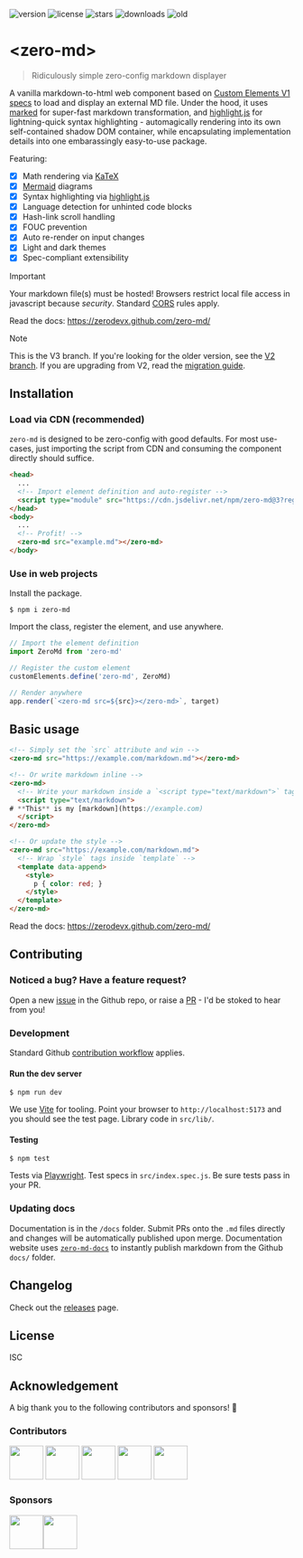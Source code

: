 ![version](https://img.shields.io/npm/v/zero-md) ![license](https://img.shields.io/npm/l/zero-md)
![stars](https://img.shields.io/github/stars/zerodevx/zero-md?style=flat&color=yellow)
![downloads](https://img.shields.io/jsdelivr/npm/hm/zero-md)
![old](<https://img.shields.io/jsdelivr/gh/hm/zerodevx/zero-md?label=jsdelivr(old)&color=lightgray>)

# &lt;zero-md&gt;

> Ridiculously simple zero-config markdown displayer

A vanilla markdown-to-html web component based on
[Custom Elements V1 specs](https://www.w3.org/TR/custom-elements/) to load and display an external
MD file. Under the hood, it uses [marked](https://github.com/markedjs/marked) for super-fast
markdown transformation, and [highlight.js](https://github.com/highlightjs/highlight.js) for
lightning-quick syntax highlighting - automagically rendering into its own self-contained shadow DOM
container, while encapsulating implementation details into one embarassingly easy-to-use package.

Featuring:

- [x] Math rendering via [KaTeX](https://github.com/KaTeX/KaTeX)
- [x] [Mermaid](https://github.com/mermaid-js/mermaid) diagrams
- [x] Syntax highlighting via [highlight.js](https://github.com/highlightjs/highlight.js)
- [x] Language detection for unhinted code blocks
- [x] Hash-link scroll handling
- [x] FOUC prevention
- [x] Auto re-render on input changes
- [x] Light and dark themes
- [x] Spec-compliant extensibility

> [!IMPORTANT]  
> Your markdown file(s) must be hosted! Browsers restrict local file access in javascript because
> _security_. Standard [CORS](https://developer.mozilla.org/en-US/docs/Web/HTTP/CORS) rules apply.

Read the docs: https://zerodevx.github.com/zero-md/

> [!NOTE]  
> This is the V3 branch. If you're looking for the older version, see the
> [V2 branch](https://github.com/zerodevx/zero-md/tree/v2). If you are upgrading from V2, read the
> [migration guide](docs/migration.md).

## Installation

### Load via CDN (recommended)

`zero-md` is designed to be zero-config with good defaults. For most use-cases, just importing the
script from CDN and consuming the component directly should suffice.

```html
<head>
  ...
  <!-- Import element definition and auto-register -->
  <script type="module" src="https://cdn.jsdelivr.net/npm/zero-md@3?register"></script>
</head>
<body>
  ...
  <!-- Profit! -->
  <zero-md src="example.md"></zero-md>
</body>
```

### Use in web projects

Install the package.

```
$ npm i zero-md
```

Import the class, register the element, and use anywhere.

```js
// Import the element definition
import ZeroMd from 'zero-md'

// Register the custom element
customElements.define('zero-md', ZeroMd)

// Render anywhere
app.render(`<zero-md src=${src}></zero-md>`, target)
```

## Basic usage

<!-- prettier-ignore -->
```html
<!-- Simply set the `src` attribute and win -->
<zero-md src="https://example.com/markdown.md"></zero-md>

<!-- Or write markdown inline -->
<zero-md>
  <!-- Write your markdown inside a `<script type="text/markdown">` tag -->
  <script type="text/markdown">
# **This** is my [markdown](https://example.com)
  </script>
</zero-md>

<!-- Or update the style -->
<zero-md src="https://example.com/markdown.md">
  <!-- Wrap `style` tags inside `template` -->
  <template data-append>
    <style>
      p { color: red; }
    </style>
  </template>
</zero-md>
```

Read the docs: https://zerodevx.github.com/zero-md/

## Contributing

### Noticed a bug? Have a feature request?

Open a new [issue](https://github.com/zerodevx/zero-md/issues) in the Github repo, or raise a
[PR](https://github.com/zerodevx/zero-md/pulls) - I'd be stoked to hear from you!

### Development

Standard Github
[contribution workflow](https://docs.github.com/en/get-started/exploring-projects-on-github/contributing-to-a-project)
applies.

#### Run the dev server

```
$ npm run dev
```

We use [Vite](https://github.com/vitejs/vite) for tooling. Point your browser to
`http://localhost:5173` and you should see the test page. Library code in `src/lib/`.

#### Testing

```
$ npm test
```

Tests via [Playwright](https://github.com/microsoft/playwright). Test specs in `src/index.spec.js`.
Be sure tests pass in your PR.

### Updating docs

Documentation is in the `/docs` folder. Submit PRs onto the `.md` files directly and changes will be
automatically published upon merge. Documentation website uses
[`zero-md-docs`](https://github.com/zerodevx/zero-md-docs) to instantly publish markdown from the
Github `docs/` folder.

## Changelog

Check out the [releases](https://github.com/zerodevx/zero-md/releases) page.

## License

ISC

## Acknowledgement

A big thank you to the following contributors and sponsors! :pray:

### Contributors

<!-- prettier-ignore -->
<kbd>[<img src="https://github.com/alifeee.png" width="60px;"/>](https://github.com/alifeee)</kbd> <kbd>[<img src="https://github.com/EmilePerron.png" width="60px;"/>](https://github.com/EmilePerron)</kbd> <kbd>[<img src="https://github.com/bennypowers.png" width="60px;"/>](https://github.com/bennypowers)</kbd> <kbd>[<img src="https://github.com/TheUnlocked.png" width="60px;"/>](https://github.com/TheUnlocked)</kbd> <kbd>[<img src="https://github.com/ernsheong.png" width="60px;"/>](https://github.com/ernsheong)</kbd>

### Sponsors

<!-- prettier-ignore -->
<kbd>[<img src="https://github.com/RootofalleviI.png" width="60px;"/>](https://github.com/RootofalleviI)</kbd><kbd>[<img src="https://github.com/alifeee.png" width="60px;"/>](https://github.com/alifeee)</kbd>
